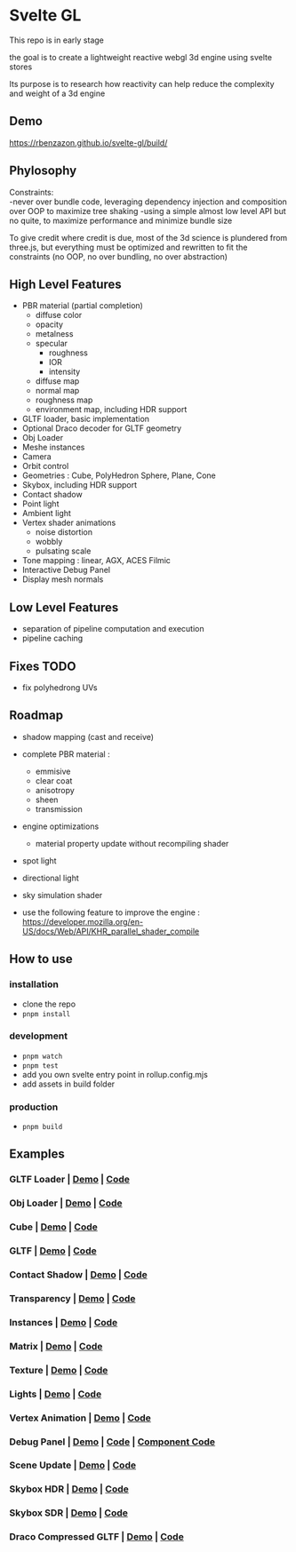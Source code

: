 # Svelte GL

This repo is in early stage

the goal is to create a lightweight reactive webgl 3d engine using svelte stores

Its purpose is to research how reactivity can help reduce the complexity and weight of a 3d engine

## Demo
https://rbenzazon.github.io/svelte-gl/build/

## Phylosophy

Constraints:  
-never over bundle code, leveraging dependency injection and composition over OOP to maximize tree shaking
-using a simple almost low level API but no quite, to maximize performance and minimize bundle size

To give credit where credit is due, most of the 3d science is plundered from three.js, but everything must be optimized and rewritten to fit the constraints (no OOP, no over bundling, no over abstraction)

## High Level Features
- PBR material (partial completion)
    * diffuse color
    * opacity
    * metalness
    * specular
        * roughness
        * IOR
        * intensity
    * diffuse map
    * normal map
    * roughness map
    * environment map, including HDR support
- GLTF loader, basic implementation
- Optional Draco decoder for GLTF geometry
- Obj Loader
- Meshe instances
- Camera
- Orbit control
- Geometries : Cube, PolyHedron Sphere, Plane, Cone
- Skybox, including HDR support
- Contact shadow
- Point light
- Ambient light
- Vertex shader animations
    * noise distortion
    * wobbly
    * pulsating scale
- Tone mapping : linear, AGX, ACES Filmic
- Interactive Debug Panel
- Display mesh normals

## Low Level Features

- separation of pipeline computation and execution
- pipeline caching

## Fixes TODO

- fix polyhedrong UVs

## Roadmap

- shadow mapping (cast and receive)
- complete PBR material : 
    * emmisive
    * clear coat
    * anisotropy
    * sheen
    * transmission
- engine optimizations
    * material property update without recompiling shader
- spot light
- directional light
- sky simulation shader

- use the following feature to improve the engine :
https://developer.mozilla.org/en-US/docs/Web/API/KHR_parallel_shader_compile

## How to use

### installation
- clone the repo
- `pnpm install`

### development
- `pnpm watch`
- `pnpm test`
- add you own svelte entry point in rollup.config.mjs
- add assets in build folder

### production
- `pnpm build`

## Examples
### GLTF Loader | [Demo](https://rbenzazon.github.io/svelte-gl/build/) | [Code](./src/main-refactor.svelte)
### Obj Loader | [Demo](https://rbenzazon.github.io/svelte-gl/build/venus) | [Code](./src/venus.svelte)
### Cube | [Demo](https://rbenzazon.github.io/svelte-gl/build/cube) | [Code](./src/cube.svelte)
### GLTF | [Demo](https://rbenzazon.github.io/svelte-gl/build/gltf) | [Code](./src/gltf.svelte)
### Contact Shadow | [Demo](https://rbenzazon.github.io/svelte-gl/build/contact-shadow) | [Code](./src/contact-shadow.svelte)
### Transparency | [Demo](https://rbenzazon.github.io/svelte-gl/build/transparency) | [Code](./src/transparency.svelte)
### Instances | [Demo](https://rbenzazon.github.io/svelte-gl/build/instances) | [Code](./src/instances.svelte)
### Matrix | [Demo](https://rbenzazon.github.io/svelte-gl/build/matrix) | [Code](./src/matrix.svelte)
### Texture | [Demo](https://rbenzazon.github.io/svelte-gl/build/texture) | [Code](./src/texture.svelte)
### Lights | [Demo](https://rbenzazon.github.io/svelte-gl/build/lights) | [Code](./src/lights.svelte)
### Vertex Animation | [Demo](https://rbenzazon.github.io/svelte-gl/build/vertex-anim) | [Code](./src/vertex-anim.svelte)
### Debug Panel | [Demo](https://rbenzazon.github.io/svelte-gl/build/lights) | [Code](./src/lights.svelte) | [Component Code](./src/DebugPanel.svelte)
### Scene Update | [Demo](https://rbenzazon.github.io/svelte-gl/build/scene-update) | [Code](./src/scene-update.svelte)
### Skybox HDR | [Demo](https://rbenzazon.github.io/svelte-gl/build/skybox) | [Code](./src/skybox.svelte)
### Skybox SDR | [Demo](https://rbenzazon.github.io/svelte-gl/build/skybox-cube) | [Code](./src/skybox-cube.svelte)
### Draco Compressed GLTF | [Demo](https://rbenzazon.github.io/svelte-gl/build/draco-gltf) | [Code](./src/draco-gltf.svelte)
